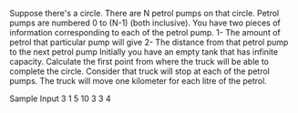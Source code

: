 Suppose there's a circle. There are N petrol pumps on that circle. Petrol pumps are numbered 0 to (N-1) (both inclusive). You have two pieces of information corresponding to each of the petrol pump.
1- The amount of petrol that particular pump will give
2- The distance from that petrol pump to the next petrol pump
Initially you have an empty tank that has infinite capacity. Calculate the first point from where the truck will be able to complete the circle. Consider that truck will stop at each of the petrol pumps. The truck will move one kilometer for each litre of the petrol.

Sample Input
3
1 5
10 3
3 4
